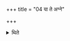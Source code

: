 +++
title = "04 या ते अग्ने"

+++

<details><summary>थिते</summary>

4. With each one of the following formulae (the sacrificer) offers ghee and herbs in the three fires: yā te agne paśuṣu...
</details>
